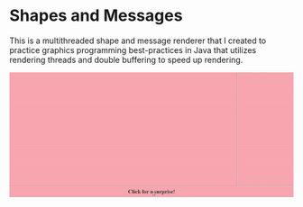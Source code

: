# Shapes and Messages
This is a multithreaded shape and message renderer that I created to practice graphics programming best-practices in Java that utilizes rendering threads and double buffering to speed up rendering.

![](shapes_and_messages.gif)